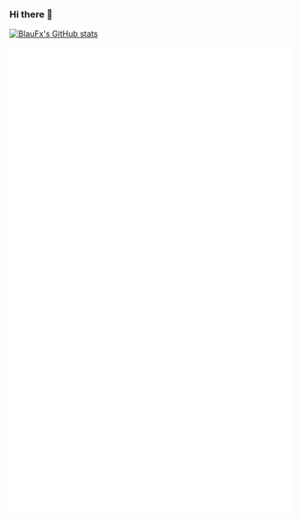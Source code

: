 ### Hi there 👋

[![BlauFx's GitHub stats](https://github-readme-stats.vercel.app/api?username=BlauFx&theme=synthwave)](https://github.com/anuraghazra/github-readme-stats)

![Metrics](https://github.com/BlauFx/BlauFx/blob/main/github-metrics.svg)
